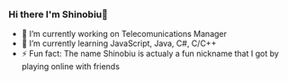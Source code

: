 ### Hi there I'm Shinobiu👋

- 🔭 I’m currently working on Telecomunications Manager
- 🌱 I’m currently learning JavaScript, Java, C#, C/C++
- ⚡ Fun fact: The name Shinobiu is actualy a fun nickname that I got by playing online with friends
